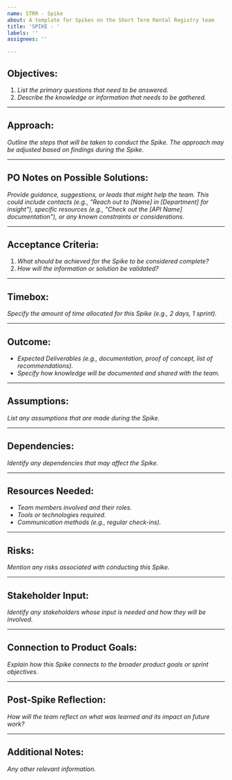 ```yaml
---
name: STRR - Spike
about: A template for Spikes on the Short Term Rental Registry team
title: 'SPIKE - '
labels: ''
assignees: ''

---
```


## **Objectives:**

1. *List the primary questions that need to be answered.*
2. *Describe the knowledge or information that needs to be gathered.*

---

## **Approach:**
*Outline the steps that will be taken to conduct the Spike. The approach may be adjusted based on findings during the Spike.*

---

## **PO Notes on Possible Solutions:**
*Provide guidance, suggestions, or leads that might help the team. This could include contacts (e.g., "Reach out to [Name] in [Department] for insight"), specific resources (e.g., "Check out the [API Name] documentation"), or any known constraints or considerations.*

---

## **Acceptance Criteria:**

1. *What should be achieved for the Spike to be considered complete?*
2. *How will the information or solution be validated?*

---

## **Timebox:**
*Specify the amount of time allocated for this Spike (e.g., 2 days, 1 sprint).*

---

## **Outcome:**

- *Expected Deliverables (e.g., documentation, proof of concept, list of recommendations).*
- *Specify how knowledge will be documented and shared with the team.*

---

## **Assumptions:**
*List any assumptions that are made during the Spike.*

---

## **Dependencies:**
*Identify any dependencies that may affect the Spike.*

---

## **Resources Needed:**

- *Team members involved and their roles.*
- *Tools or technologies required.*
- *Communication methods (e.g., regular check-ins).*

---

## **Risks:**
*Mention any risks associated with conducting this Spike.*

---

## **Stakeholder Input:**
*Identify any stakeholders whose input is needed and how they will be involved.*

---

## **Connection to Product Goals:**
*Explain how this Spike connects to the broader product goals or sprint objectives.*

---

## **Post-Spike Reflection:**
*How will the team reflect on what was learned and its impact on future work?*

---

## **Additional Notes:**
*Any other relevant information.*

